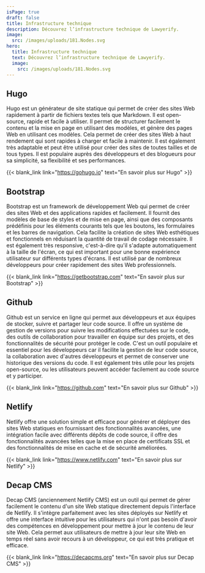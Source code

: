 ```yaml
---
isPage: true
draft: false
title: Infrastructure technique
description: Découvrez l’infrastructure technique de Lawyerify.
image:
  src: /images/uploads/181.Nodes.svg
hero: 
  title: Infrastructure technique
  text: Découvrez l’infrastructure technique de Lawyerify.
  image:
    src: /images/uploads/181.Nodes.svg
---
```


## Hugo
Hugo est un générateur de site statique qui permet de créer des sites Web rapidement à partir de fichiers textes tels que Markdown. Il est open-source, rapide et facile à utiliser. Il permet de structurer facilement le contenu et la mise en page en utilisant des modèles, et génère des pages Web en utilisant ces modèles. Cela permet de créer des sites Web à haut rendement qui sont rapides à charger et facile à maintenir. Il est également très adaptable et peut être utilisé pour créer des sites de toutes tailles et de tous types. Il est populaire auprès des développeurs et des blogueurs pour sa simplicité, sa flexibilité et ses performances.

{{< blank_link link="https://gohugo.io" text="En savoir plus sur Hugo" >}}

## Bootstrap
Bootstrap est un framework de développement Web qui permet de créer des sites Web et des applications rapides et facilement. Il fournit des modèles de base de styles et de mise en page, ainsi que des composants prédéfinis pour les éléments courants tels que les boutons, les formulaires et les barres de navigation. Cela facilite la création de sites Web esthétiques et fonctionnels en réduisant la quantité de travail de codage nécessaire. Il est également très responsive, c'est-à-dire qu'il s'adapte automatiquement à la taille de l'écran, ce qui est important pour une bonne expérience utilisateur sur différents types d'écrans. Il est utilisé par de nombreux développeurs pour créer rapidement des sites Web professionnels.

{{< blank_link link="https://getbootstrap.com" text="En savoir plus sur Bootstrap" >}}

## Github
Github est un service en ligne qui permet aux développeurs et aux équipes de stocker, suivre et partager leur code source. Il offre un système de gestion de versions pour suivre les modifications effectuées sur le code, des outils de collaboration pour travailler en équipe sur des projets, et des fonctionnalités de sécurité pour protéger le code. C'est un outil populaire et essentiel pour les développeurs car il facilite la gestion de leur code source, la collaboration avec d'autres développeurs et permet de conserver une historique des versions du code. Il est également très utile pour les projets open-source, ou les utilisateurs peuvent accéder facilement au code source et y participer.

{{< blank_link link="https://github.com" text="En savoir plus sur Github" >}}

## Netlify
Netlify offre une solution simple et efficace pour générer et déployer des sites Web statiques en fournissant des fonctionnalités avancées, une intégration facile avec différents dépôts de code source, il offre des fonctionnalités avancées telles que la mise en place de certificats SSL et des fonctionnalités de mise en cache et de sécurité améliorées.

{{< blank_link link="https://www.netlify.com" text="En savoir plus sur Netlify" >}}

## Decap CMS

Decap CMS (anciennement Netlify CMS) est un outil qui permet de gérer facilement le contenu d'un site Web statique directement depuis l'interface de Netlify. Il s'intègre parfaitement avec les sites déployés sur Netlify et offre une interface intuitive pour les utilisateurs qui n'ont pas besoin d'avoir des compétences en développement pour mettre à jour le contenu de leur site Web. Cela permet aux utilisateurs de mettre à jour leur site Web en temps réel sans avoir recours à un développeur, ce qui est très pratique et efficace.

{{< blank_link link="https://decapcms.org" text="En savoir plus sur Decap CMS" >}}

